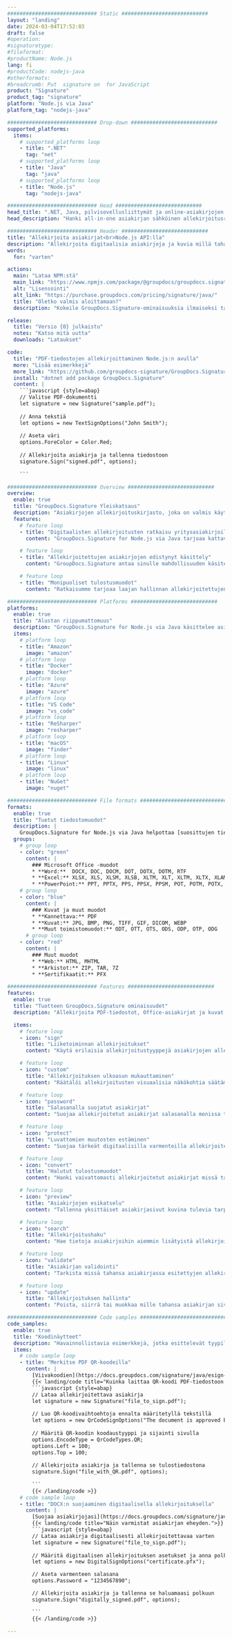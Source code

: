 ```yaml
---
############################# Static ############################
layout: "landing"
date: 2024-03-04T17:52:03
draft: false
#operation: 
#signaturetype: 
#fileformat: 
#productName: Node.js
lang: fi
#productCode: nodejs-java
#otherformats: 
#breadcrumb: Put  signature on  for JavaScript
product: "Signature"
product_tag: "signature"
platform: "Node.js via Java"
platform_tag: "nodejs-java"

############################# Drop-down ############################
supported_platforms:
  items:
    # supported_platforms loop
    - title: ".NET"
      tag: "net"
    # supported_platforms loop
    - title: "Java"
      tag: "java"
    # supported_platforms loop
    - title: "Node.js"
      tag: "nodejs-java"

############################# Head ############################
head_title: ".NET, Java, pilvisovellusliittymät ja online-asiakirjojen allekirjoitussovellukset"
head_description: "Hanki all-in-one asiakirjan sähköinen allekirjoitusratkaisu .NET-, Java- ja pilvipohjaisille sovelluksille. Allekirjoita yleisiä asiakirjamuotoja verkossa yksinkertaisella vedä ja pudota -ominaisuuden avulla"

############################# Header ############################
title: "Allekirjoita asiakirjat<br>Node.js API:lla"
description: "Allekirjoita digitaalisia asiakirjoja ja kuvia millä tahansa alustalla käyttämällä ohjelmoijille ja loppukäyttäjille joustavia API- ja sovelluspohjaisia ​​ratkaisujamme."
words:
  for: "varten"

actions:
  main: "Lataa NPM:stä"
  main_link: "https://www.npmjs.com/package/@groupdocs/groupdocs.signature/"
  alt: "Lisensointi"
  alt_link: "https://purchase.groupdocs.com/pricing/signature/java/"
  title: "Oletko valmis aloittamaan?"
  description: "Kokeile GroupDocs.Signature-ominaisuuksia ilmaiseksi tai pyydä lisenssi"

release:
  title: "Versio {0} julkaistu"
  notes: "Katso mitä uutta"
  downloads: "Lataukset"

code:
  title: "PDF-tiedostojen allekirjoittaminen Node.js:n avulla"
  more: "Lisää esimerkkejä"
  more_link: "https://github.com/groupdocs-signature/GroupDocs.Signature-for-Node.js-via-Java/"
  install: "dotnet add package GroupDocs.Signature"
  content: |
    ```javascript {style=abap}   
    // Valitse PDF-dokumentti
    let signature = new Signature("sample.pdf");
    
    // Anna tekstiä
    let options = new TextSignOptions("John Smith");
    
    // Aseta väri
    options.ForeColor = Color.Red;
    
    // Allekirjoita asiakirja ja tallenna tiedostoon
    signature.Sign("signed.pdf", options);
    
    ```

############################# Overview ############################
overview:
  enable: true
  title: "GroupDocs.Signature Yleiskatsaus"
  description: "Asiakirjojen allekirjoituskirjasto, joka on valmis käytettäväksi Node.js-sovelluksissa"
  features:
    # feature loop
    - title: "Digitaalisten allekirjoitusten ratkaisu yritysasiakirjoille Node.js:n avulla"
      content: "GroupDocs.Signature for Node.js via Java tarjoaa kattavan joukon digitaalisia allekirjoitusvaihtoehtoja PDF-, Office-asiakirjoille ja kuville. Saatavilla on tekstiä, viivakoodeja, kuvia, digitaalisia varmenteita ja metatietoja. Virtaviivainen asiakirjojen käsittely varmistaa tehokkuuden."

    # feature loop
    - title: "Allekirjoitettujen asiakirjojen edistynyt käsittely"
      content: "GroupDocs.Signature antaa sinulle mahdollisuuden käsitellä allekirjoitettuja asiakirjoja. Etsi ja vahvista allekirjoitukset useilla eri kriteereillä. Lisäksi voit poimia yksityiskohtaisia ​​asiakirjatietoja tai luoda esikatselukuvia sivuista."

    # feature loop
    - title: "Monipuoliset tulostusmuodot"
      content: "Ratkaisumme tarjoaa laajan hallinnan allekirjoitettujen asiakirjojen tulostusmuodolle. Sijoita allekirjoitukset tarkasti mille tahansa sivulle ja muokkaa niiden ulkoasua. Tallenna allekirjoitetut asiakirjat useissa tuetuissa muodoissa ja valinnaisesti suojaa ne salasanoilla."

############################# Platforms ############################
platforms:
  enable: true
  title: "Alustan riippumattomuus"
  description: "GroupDocs.Signature for Node.js via Java käsittelee asiakirjoja eri käyttöjärjestelmissä"
  items:
    # platform loop
    - title: "Amazon"
      image: "amazon"
    # platform loop
    - title: "Docker"
      image: "docker"
    # platform loop
    - title: "Azure"
      image: "azure"
    # platform loop
    - title: "VS Code"
      image: "vs_code"
    # platform loop
    - title: "ReSharper"
      image: "resharper"
    # platform loop
    - title: "macOS"
      image: "finder"
    # platform loop
    - title: "Linux"
      image: "linux"
    # platform loop
    - title: "NuGet"
      image: "nuget"

############################# File formats ############################
formats:
  enable: true
  title: "Tuetut tiedostomuodot"
  description: |
    GroupDocs.Signature for Node.js via Java helpottaa [suosittujen tiedostomuotojen](https://docs.groupdocs.com/signature/java/supported-document-formats/) toimintoja.
  groups:
    # group loop
    - color: "green"
      content: |
        ### Microsoft Office -muodot
        * **Word:**  DOCX, DOC, DOCM, DOT, DOTX, DOTM, RTF
        * **Excel:** XLSX, XLS, XLSM, XLSB, XLTM, XLT, XLTM, XLTX, XLAM, SXC, SpreadsheetML
        * **PowerPoint:** PPT, PPTX, PPS, PPSX, PPSM, POT, POTM, POTX, PPTM
    # group loop
    - color: "blue"
      content: |
        ### Kuvat ja muut muodot
        * **Kannettava:** PDF
        * **Kuvat:** JPG, BMP, PNG, TIFF, GIF, DICOM, WEBP
        * **Muut toimistomuodot:** ODT, OTT, OTS, ODS, ODP, OTP, ODG
      # group loop
    - color: "red"
      content: |
        ### Muut muodot
        * **Web:** HTML, MHTML
        * **Arkistot:** ZIP, TAR, 7Z
        * **Sertifikaatit:** PFX

############################# Features ############################
features:
  enable: true
  title: "Tuotteen GroupDocs.Signature ominaisuudet"
  description: "Allekirjoita PDF-tiedostot, Office-asiakirjat ja kuvat digitaalisilla allekirjoituksilla"

  items:
    # feature loop
    - icon: "sign"
      title: "Liiketoiminnan allekirjoitukset"
      content: "Käytä erilaisia ​​allekirjoitustyyppejä asiakirjojen allekirjoittamiseen. Aseta digitaaliset allekirjoitukset tarkasti mihin tahansa sivun paikkaan."

    # feature loop
    - icon: "custom"
      title: "Allekirjoituksen ulkoasun mukauttaminen"
      content: "Räätälöi allekirjoitusten visuaalisia näkökohtia säätämällä väriä, fonttia, reunoja, kiertoa ja muuta halutun tuloksen saavuttamiseksi."

    # feature loop
    - icon: "password"
      title: "Salasanalla suojatut asiakirjat"
      content: "Suojaa allekirjoitetut asiakirjat salasanalla monissa tuetuissa asiakirjamuodoissa turvallisuuden lisäämiseksi."

    # feature loop
    - icon: "protect"
      title: "Luvattomien muutosten estäminen"
      content: "Suojaa tärkeät digitaalisilla varmenteilla allekirjoitetut liikeasiakirjat luvattomilta muutoksilta."

    # feature loop
    - icon: "convert"
      title: "Halutut tulostusmuodot"
      content: "Hanki vaivattomasti allekirjoitetut asiakirjat missä tahansa tuetussa muodossa. Muunna MS Word -asiakirjat PDF-muotoon helposti."

    # feature loop
    - icon: "preview"
      title: "Asiakirjojen esikatselu"
      content: "Tallenna yksittäiset asiakirjasivut kuvina tulevia tarpeita varten."

    # feature loop
    - icon: "search"
      title: "Allekirjoitushaku"
      content: "Hae tietoja asiakirjoihin aiemmin lisätyistä allekirjoituksista."

    # feature loop
    - icon: "validate"
      title: "Asiakirjan validointi"
      content: "Tarkista missä tahansa asiakirjassa esitettyjen allekirjoitusten aitous."

    # feature loop
    - icon: "update"
      title: "Allekirjoituksen hallinta"
      content: "Poista, siirrä tai muokkaa mille tahansa asiakirjan sivulle asetettuja allekirjoituksia."

############################# Code samples ############################
code_samples:
  enable: true
  title: "Koodinäytteet"
  description: "Havainnollistavia esimerkkejä, jotka esittelevät tyypillisiä GroupDocs.Signature for Node.js via Java-toimintoja"
  items:
    # code sample loop
    - title: "Merkitse PDF QR-koodeilla"
      content: |
        [Viivakoodien](https://docs.groupdocs.com/signature/java/esign-document-with-qr-code-signature/) sisällyttäminen tietyille PDF-dokumenttisivuille voi virtaviivaistaa liiketoimintaprosesseja. Tässä osiossa on esimerkki QR-koodin lisäämisestä käyttämällä GroupDocs.Signature for Node.js via Java.
        {{< landing/code title="Kuinka laittaa QR-koodi PDF-tiedostoon.">}}
        ```javascript {style=abap}
        // Lataa allekirjoitettava asiakirja
        let signature = new Signature("file_to_sign.pdf");
        
        // Luo QR-koodivaihtoehtoja ennalta määritetyllä tekstillä
        let options = new QrCodeSignOptions("The document is approved by John Smith");
        
        // Määritä QR-koodin koodaustyyppi ja sijainti sivulla
        options.EncodeType = QrCodeTypes.QR;
        options.Left = 100;
        options.Top = 100;
            
        // Allekirjoita asiakirja ja tallenna se tulostiedostona
        signature.Sign("file_with_QR.pdf", options);
        
        ```
        {{< /landing/code >}}
    # code sample loop
    - title: "DOCX:n suojaaminen digitaalisella allekirjoituksella"
      content: |
        [Suojaa asiakirjojasi](https://docs.groupdocs.com/signature/java/esign-document-with-digital-signature/) digitaalisiin varmenteisiin perustuvilla allekirjoituksilla. Digitaalinen allekirjoitus suojaa yrityksesi asiakirjoja sisällön muuttumiselta.
        {{< landing/code title="Näin varmistat asiakirjan eheyden.">}}
        ```javascript {style=abap}   
        // Lataa asiakirja digitaalisesti allekirjoitettavaa varten
        let signature = new Signature("file_to_sign.pdf");
        
        // Määritä digitaalisen allekirjoituksen asetukset ja anna polku varmennetiedostoon
        let options = new DigitalSignOptions("certificate.pfx");

        // Aseta varmenteen salasana
        options.Password = "1234567890";

        // Allekirjoita asiakirja ja tallenna se haluamaasi polkuun
        signature.Sign("digitally_signed.pdf", options);

        ```
        {{< /landing/code >}}

---
```

